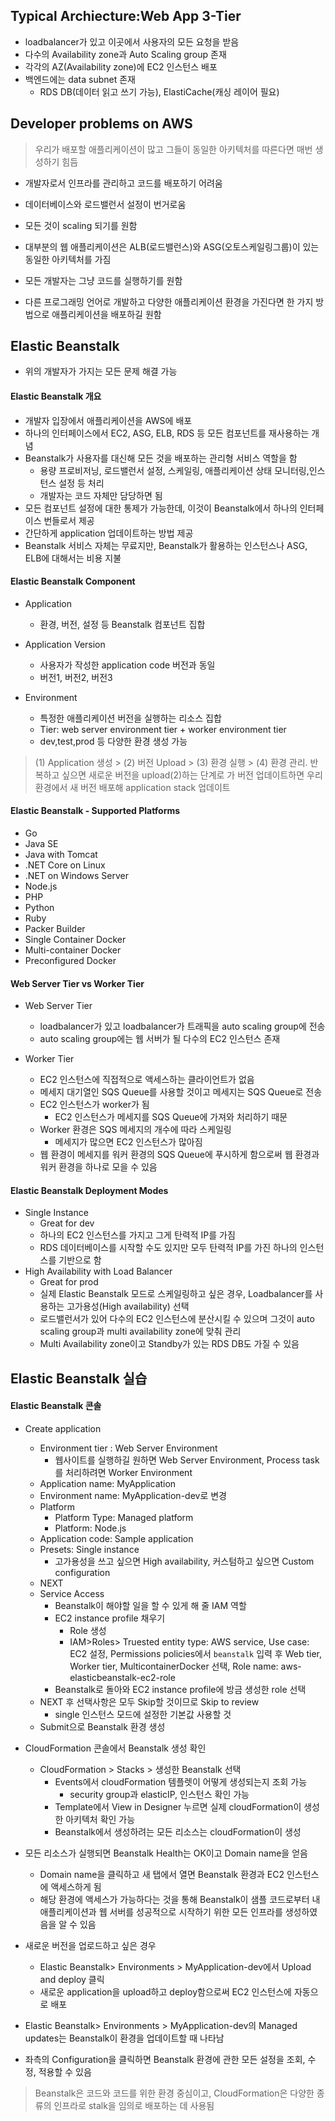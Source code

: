 ## Typical Archiecture:Web App 3-Tier

- loadbalancer가 있고 이곳에서 사용자의 모든 요청을 받음
- 다수의 Availability zone과 Auto Scaling group 존재
- 각각의 AZ(Availability zone)에 EC2 인스턴스 배포
- 백엔드에는 data subnet 존재
  - RDS DB(데이터 읽고 쓰기 가능), ElastiCache(캐싱 레이어 필요)

## Developer problems on AWS

> 우리가 배포할 애플리케이션이 많고 그들이 동일한 아키텍처를 따른다면 매번 생성하기 힘듬

- 개발자로서 인프라를 관리하고 코드를 배포하기 어려움
- 데이터베이스와 로드밸런서 설정이 번거로움
- 모든 것이 scaling 되기를 원함

- 대부분의 웹 애플리케이션은 ALB(로드밸런스)와 ASG(오토스케일링그룹)이 있는 동일한 아키텍처를 가짐

- 모든 개발자는 그냥 코드를 실행하기를 원함
- 다른 프로그래밍 언어로 개발하고 다양한 애플리케이션 환경을 가진다면 한 가지 방법으로 애플리케이션을 배포하길 원함

## Elastic Beanstalk

- 위의 개발자가 가지는 모든 문제 해결 가능

#### Elastic Beanstalk 개요

- 개발자 입장에서 애플리케이션을 AWS에 배포
- 하나의 인터페이스에서 EC2, ASG, ELB, RDS 등 모든 컴포넌트를 재사용하는 개념
- Beanstalk가 사용자를 대신해 모든 것을 배포하는 관리형 서비스 역할을 함
  - 용량 프로비저닝, 로드밸런서 설정, 스케일링, 애플리케이션 상태 모니터링,인스턴스 설정 등 처리
  - 개발자는 코드 자체만 담당하면 됨
- 모든 컴포넌트 설정에 대한 통제가 가능한데, 이것이 Beanstalk에서 하나의 인터페이스 번들로서 제공
- 간단하게 application 업데이트하는 방법 제공
- Beanstalk 서비스 자체는 무료지만, Beanstalk가 활용하는 인스턴스나 ASG, ELB에 대해서는 비용 지불

#### Elastic Beanstalk Component

- Application
  - 환경, 버전, 설정 등 Beanstalk 컴포넌트 집합
- Application Version

  - 사용자가 작성한 application code 버전과 동일
  - 버전1, 버전2, 버전3

- Environment
  - 특정한 애플리케이션 버전을 실행하는 리소스 집합
  - Tier: web server environment tier + worker environment tier
  - dev,test,prod 등 다양한 환경 생성 가능

> (1) Application 생성 > (2) 버전 Upload > (3) 환경 실행 > (4) 환경 관리. 반복하고 싶으면 새로운 버전을 upload(2)하는 단계로 가 버전 업데이트하면 우리 환경에서 새 버전 배포해 application stack 업데이트

#### Elastic Beanstalk - Supported Platforms

- Go
- Java SE
- Java with Tomcat
- .NET Core on Linux
- .NET on Windows Server
- Node.js
- PHP
- Python
- Ruby
- Packer Builder
- Single Container Docker
- Multi-container Docker
- Preconfigured Docker

#### Web Server Tier vs Worker Tier

- Web Server Tier

  - loadbalancer가 있고 loadbalancer가 트래픽을 auto scaling group에 전송
  - auto scaling group에는 웹 서버가 될 다수의 EC2 인스턴스 존재

- Worker Tier
  - EC2 인스턴스에 직접적으로 액세스하는 클라이언트가 없음
  - 메세지 대기열인 SQS Queue를 사용할 것이고 메세지는 SQS Queue로 전송
  - EC2 인스턴스가 worker가 됨
    - EC2 인스턴스가 메세지를 SQS Queue에 가져와 처리하기 때문
  - Worker 환경은 SQS 메세지의 개수에 따라 스케일링
    - 메세지가 많으면 EC2 인스턴스가 많아짐
  - 웹 환경이 메세지를 워커 환경의 SQS Queue에 푸시하게 함으로써 웹 환경과 워커 환경을 하나로 모을 수 있음

#### Elastic Beanstalk Deployment Modes

- Single Instance
  - Great for dev
  - 하나의 EC2 인스턴스를 가지고 그게 탄력적 IP를 가짐
  - RDS 데이터베이스를 시작할 수도 있지만 모두 탄력적 IP를 가진 하나의 인스턴스를 기반으로 함
- High Availability with Load Balancer
  - Great for prod
  - 실제 Elastic Beanstalk 모드로 스케일링하고 싶은 경우, Loadbalancer를 사용하는 고가용성(High availability) 선택
  - 로드밸런서가 있어 다수의 EC2 인스턴스에 분산시킬 수 있으며 그것이 auto scaling group과 multi availability zone에 맞춰 관리
  - Multi Availability zone이고 Standby가 있는 RDS DB도 가질 수 있음

## Elastic Beanstalk 실습

#### Elastic Beanstalk 콘솔

- Create application

  - Environment tier : Web Server Environment
    - 웹사이트를 실행하길 원하면 Web Server Environment, Process task를 처리하려면 Worker Environment
  - Application name: MyApplication
  - Environment name: MyApplication-dev로 변경
  - Platform
    - Platform Type: Managed platform
    - Platform: Node.js
  - Application code: Sample application
  - Presets: Single instance
    - 고가용성을 쓰고 싶으면 High availability, 커스텀하고 싶으면 Custom configuration
  - NEXT
  - Service Access
    - Beanstalk이 해야할 일을 할 수 있게 해 줄 IAM 역할
    - EC2 instance profile 채우기
      - Role 생성
      - IAM>Roles> Truested entity type: AWS service, Use case: EC2 설정, Permissions policies에서 `beanstalk` 입력 후 Web tier, Worker tier, MulticontainerDocker 선택, Role name: aws-elasticbeanstalk-ec2-role
    - Beanstalk로 돌아와 EC2 instance profile에 방금 생성한 role 선택
  - NEXT 후 선택사항은 모두 Skip할 것이므로 Skip to review
    - single 인스턴스 모드에 설정한 기본값 사용할 것
  - Submit으로 Beanstalk 환경 생성

- CloudFormation 콘솔에서 Beanstalk 생성 확인

  - CloudFormation > Stacks > 생성한 Beanstalk 선택
    - Events에서 cloudFormation 템플렛이 어떻게 생성되는지 조회 가능
      - security group과 elasticIP, 인스턴스 확인 가능
    - Template에서 View in Designer 누르면 실제 cloudFormation이 생성한 아키텍처 확인 가능
    - Beanstalk에서 생성하려는 모든 리소스는 cloudFormation이 생성

- 모든 리소스가 실행되면 Beanstalk Health는 OK이고 Domain name을 얻음
  - Domain name을 클릭하고 새 탭에서 열면 Beanstalk 환경과 EC2 인스턴스에 액세스하게 됨
  - 해당 환경에 액세스가 가능하다는 것을 통해 Beanstalk이 샘플 코드로부터 내 애플리케이션과 웹 서버를 성공적으로 시작하기 위한 모든 인프라를 생성하였음을 알 수 있음

- 새로운 버전을 업로드하고 싶은 경우
    - Elastic Beanstalk> Environments > MyApplication-dev에서 Upload and deploy 클릭
    - 새로운 application을 upload하고 deploy함으로써 EC2 인스턴스에 자동으로 배포

- Elastic Beanstalk> Environments > MyApplication-dev의 Managed updates는 Beanstalk이 환경을 업데이트할 때 나타남

- 좌측의 Configuration을 클릭하면 Beanstalk 환경에 관한 모든 설정을 조회, 수정, 적용할 수 있음

> Beanstalk은 코드와 코드를 위한 환경 중심이고, CloudFormation은 다양한 종류의 인프라로 stalk을 임의로 배포하는 데 사용됨